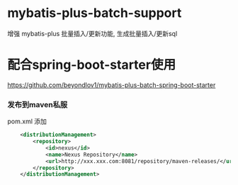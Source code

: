# mybatis-plus-batch-support
增强 mybatis-plus 批量插入/更新功能, 生成批量插入/更新sql

# 配合spring-boot-starter使用
https://github.com/beyondlov1/mybatis-plus-batch-spring-boot-starter

### 发布到maven私服
pom.xml 添加
```xml
    <distributionManagement>
        <repository>
            <id>nexus</id>
            <name>Nexus Repository</name>
            <url>http://xxx.xxx.com:8081/repository/maven-releases/</url>
        </repository>
    </distributionManagement>
```